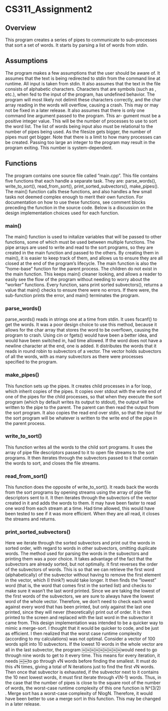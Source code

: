 CS311_Assignment2
=================

## Overview
This program creates a series of pipes to communicate to sub-processes that sort a set of words. It starts by parsing a list of words from stdin.

## Assumptions
The program makes a few assumptions that the user should be aware of. It assumes that the text is being redirected to stdin from the command line at runtime. All input is taken from stdin. It also assumes that the text in the file consists of alphabetic characters. Characters that are symbols (such as , etc.), when fed to the input of the program, has undefined behavior. The program will most likely not delimit these characters correctly, and the char array reading in the words will overflow, causing a crash. This may or may not be fixed in a later release.
It also assumes that there is only one command line argument passed to the program. This ar- gument must be a positive integer value. This will be the number of processes to use to sort the word list.
The list of words being input also must be relational to the number of pipes being used. As the filesize gets bigger, the number of pipes must get bigger. Note that there is a limit to how many processes can be created. Passing too large an integer to the program may result in the program exiting. This number is system-dependent.

## Functions
The program contains one source file called ”main.cpp”. This file contains five functions that each
handle a separate task. They are: parse_words(), write_to_sort(), read_from_sort(), print_sorted_subvectors(), make_pipes(). The main() function calls these functions, and also handles a few small tasks not deemed complex enough to merit their own function. For documentation on how to use these functions, see comment blocks preceding the function in the source code. Below is a discussion on the design implementation choices used for each function.

### main()
The main() function is used to initalize variables that will be passed to other functions, some of which must be used between multiple functions. The pipe arrays are used to write and read to the sort programs, so they are created in the main function and passed to the others. By creating them in main(), it is easier to keep track of them, and allows us to ensure they are all closed at the end of the program’s lifecycle. The main function is also the ”home-base” function for the parent process. The children do not exist in the main function. This keeps main() cleaner looking, and allows a reader to easily see the flow of the program without needing to worry about the ”worker” functions. Every function, sans print sorted subvectors(), returns a value that main() checks to ensure there were no errors. If there were, the sub-function prints the error, and main() terminates the program.

### parse_words()
parse_words() reads in strings one at a time from stdin. It uses fscanf() to get the words. It was a poor design choice to use this method, because it allows for the char array that stores the word to be overflown, causing the program to crash. Using cin or fgets() would have been a better idea, and would have been switched in, had time allowed. If the word does not have a newline character at the end, one is added. It distributes the words that it reads in round robin to subvectors of a vector. The vector holds subvectors of all the words, with as many subvectors as there were processes specified to the program.

### make_pipes()
This function sets up the pipes. It creates child processes in a for loop, which inherit copies of the pipes. It copies over stdout with the write end of one of the pipes for the child processes, so that when they execute the sort program (which by default writes its output to stdout), the output will be written to the pipe to the parent. The parent can then read the output from the sort program. It also copies the read end over stdin, so that the input for the sort program will be whatever is written to the write end of the pipe in the parent process.

### write_to_sort()
This function writes all the words to the child sort programs. It uses the array of pipe file descriptors passed to it to open file streams to the sort programs. It then iterates through the subvectors passed to it that contain the words to sort, and closes the file streams.

### read_from_sort()
This function does the opposite of write_to_sort(). It reads back the words from the sort programs by opening streams using the array of pipe file descriptors sent to it. It then iterates through the subvectors of the vector created in it and adds the words to them. It may have been faster to read one word from each stream at a time. Had time allowed, this would have been tested to see if it was more efficient. When they are all read, it closes the streams and returns.

### print_sorted_subvectors()
Here we iterate through the sorted subvectors and print out the words in sorted order, with regard to words in other subvectors, omitting duplicate words. The method used for parsing the words in the subvectors and printing them was a poor choice. It takes advantage of the fact that the subvectors are already sorted, but not optimally.
It first reverses the order of the subvectors of words. This is so that we can retrieve the first word (alphabetically) of the subvector without having to remove the first element in the vector, which (I think?) would take longer. It then finds the ”lowest” word (that is, the word that comes first in the sorted list) and checks to make sure it wasn’t the last word printed. Since we are taking the lowest of the first words of the subvectors, we are sure to always have the lowest word of the whole vector. Therefore, we don’t need to check each word against every word that has been printed, but only against the last one printed, since they will never (theoretically) print out of order. It is then printed to the screen and replaced with the last word in the subvector it came from.
This design implementation was intended to be a quicker way to mimic a merge-sort. I thought that it would be quicker to code, and be just as efficient. I then realized that the worst case runtime complexity (according to my calculations) was not optimal. Consider a vector of 100 words split into 10 subvectors. If the lowest 10 words in the whole vector are all in the last subvector, the program ￼￼￼￼￼￼￼￼￼would need to go through nine words to get to it every time. This means for every iteration, it needs ￼￼to go through √N words before finding the smallest.  It must do this √N times, giving a total of N iterations just to find the first √N words.  Then once that subvector is exhausted, if the subvector next to it contains the 10 next lowest words, it must first iterate through √(N-1) words.  Thus, in the case that the number of pipes is close to the square root of the number of words, the worst-case runtime complexity of this one function is N^(3/2) . Merge sort has a worst-case complexity of NlogN.  Therefore, it would have been better to use a merge sort in this function. This may be changed in a later release.
